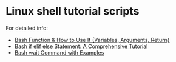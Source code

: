 # Linux shell tutorial scripts

For detailed info:

* [Bash Function & How to Use It {Variables, Arguments, Return}](https://phoenixnap.com/kb/bash-function) <br>
* [Bash if elif else Statement: A Comprehensive Tutorial](https://phoenixnap.com/kb/bash-if-statement) <br>
* [Bash wait Command with Examples](https://phoenixnap.com/kb/bash-wait-command) <br>
